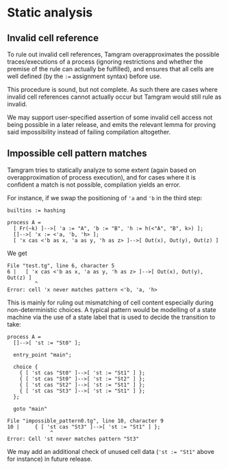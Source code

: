 # Static analysis

## Invalid cell reference

To rule out invalid cell references,
Tamgram overapproximates
the possible traces/executions of a process
(ignoring restrictions and whether the premise
of the rule can actually be fulfilled),
and ensures that all cells are well defined
(by the `:=` assignment syntax)
before use.

This procedure is sound, but not complete.
As such there are cases where invalid cell references
cannot actually occur but Tamgram would still
rule as invalid.

We may support user-specified assertion
of some invalid cell access not being
possible in a later release,
and emits the relevant lemma
for proving said impossibility
instead of failing compilation altogether.

## Impossible cell pattern matches

Tamgram tries to statically analyze to some extent (again based
on overapproximation of process execution),
and for cases where it is confident a match is not possible,
compilation yields an error.

For instance, if we swap the positioning of `'a` and `'b`
in the third step:

```
builtins := hashing

process A =
  [ Fr(~k) ]-->[ 'a := "A", 'b := "B", 'h := h(<"A", "B", k>) ];
  []-->[ 'x := <'a, 'b, 'h> ];
  [ 'x cas <'b as x, 'a as y, 'h as z> ]-->[ Out(x), Out(y), Out(z) ]
```

We get

```
File "test.tg", line 6, character 5
6 |   [ 'x cas <'b as x, 'a as y, 'h as z> ]-->[ Out(x), Out(y), Out(z) ]
         ^
Error: cell 'x never matches pattern <'b, 'a, 'h>
```

This is mainly for ruling out mismatching
of cell content especially during non-deterministic choices.
A typical pattern would be modelling of a state machine
via the use of a state label
that is used to decide the transition to take:

```
process A =
  []-->[ 'st := "St0" ];

  entry_point "main";

  choice {
    { [ 'st cas "St0" ]-->[ 'st := "St1" ] };
    { [ 'st cas "St0" ]-->[ 'st := "St2" ] };
    { [ 'st cas "St2" ]-->[ 'st := "St1" ] };
    { [ 'st cas "St3" ]-->[ 'st := "St1" ] };
  };

  goto "main"
```

```
File "impossible_pattern0.tg", line 10, character 9
10 |     { [ 'st cas "St3" ]-->[ 'st := "St1" ] };
              ^
Error: Cell 'st never matches pattern "St3"
```

We may add an additional check of unused cell data
(`'st := "St1"` above for instance) in future release.
